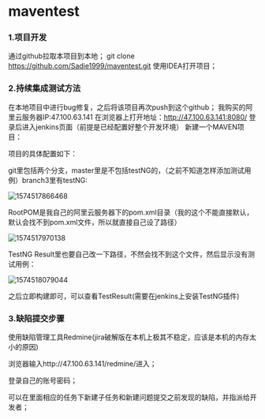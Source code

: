 # maventest
### 1.项目开发

通过github拉取本项目到本地；
git clone https://github.com/Sadie1999/maventest.git
使用IDEA打开项目；

### 2.持续集成测试方法

在本地项目中进行bug修复，之后将该项目再次push到这个github；
我购买的阿里云服务器IP:47.100.63.141
在浏览器上打开地址：http://47.100.63.141:8080/
登录后进入jenkins页面（前提是已经配置好整个开发环境）
新建一个MAVEN项目：

项目的具体配置如下：

git里包括两个分支，master里是不包括testNG的，（之前不知道怎样添加测试用例）branch3里有testNG:

![1574517866468](C:\Users\THINKPAD\AppData\Roaming\Typora\typora-user-images\1574517866468.png)

RootPOM是我自己的阿里云服务器下的pom.xml目录（我的这个不能直接默认，默认会找不到pom.xml文件，所以就直接自己设了路径）

![1574517970138](C:\Users\THINKPAD\AppData\Roaming\Typora\typora-user-images\1574517970138.png)

TestNG Result里也要自己改一下路径，不然会找不到这个文件，然后显示没有测试用例：

![1574518079044](C:\Users\THINKPAD\AppData\Roaming\Typora\typora-user-images\1574518079044.png)

之后立即构建即可，可以查看TestResult(需要在jenkins上安装TestNG插件)

### 3.缺陷提交步骤



使用缺陷管理工具Redmine(jira破解版在本机上极其不稳定，应该是本机的内存太小的原因)

浏览器输入http://47.100.63.141/redmine/进入；

登录自己的账号密码；

可以在里面相应的任务下新建子任务和新建问题提交之前发现的缺陷，并指派给开发者；

